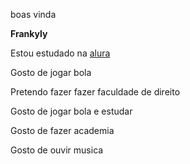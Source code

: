 boas vinda

**Frankyly**

Estou estudado na [alura](https://www.alura.com.br/)

  Gosto de jogar bola

  Pretendo fazer fazer faculdade de direito

Gosto de jogar bola e estudar 
  
Gosto de fazer academia 

  Gosto de ouvir musica
